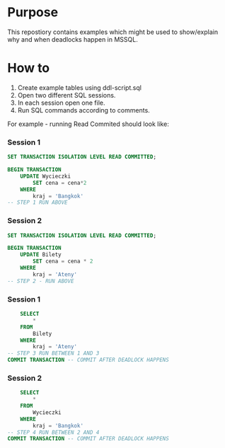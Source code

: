 # Purpose
This repostiory contains examples which might be used to show/explain why and when deadlocks happen in MSSQL.

# How to
1. Create example tables using ddl-script.sql
2. Open two different SQL sessions.
3. In each session open one file.
4. Run SQL commands according to comments.

For example - running Read Commited should look like:

### Session 1
```sql
SET TRANSACTION ISOLATION LEVEL READ COMMITTED;

BEGIN TRANSACTION
    UPDATE Wycieczki
        SET cena = cena*2
    WHERE
        kraj = 'Bangkok'
-- STEP 1 RUN ABOVE
```


### Session 2
```sql
SET TRANSACTION ISOLATION LEVEL READ COMMITTED;

BEGIN TRANSACTION
    UPDATE Bilety
        SET cena = cena * 2
    WHERE
        kraj = 'Ateny'
-- STEP 2 - RUN ABOVE
```

### Session 1
```sql
    SELECT
        *
    FROM
        Bilety
    WHERE
        kraj = 'Ateny'
-- STEP 3 RUN BETWEEN 1 AND 3
COMMIT TRANSACTION -- COMMIT AFTER DEADLOCK HAPPENS
```

### Session 2
```sql
    SELECT
        *
    FROM
        Wycieczki 
    WHERE
        kraj = 'Bangkok'
-- STEP 4 RUN BETWEEN 2 AND 4
COMMIT TRANSACTION -- COMMIT AFTER DEADLOCK HAPPENS
```